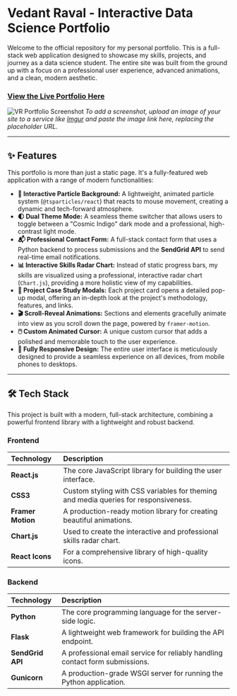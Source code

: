 # Vedant Raval - Interactive Data Science Portfolio

Welcome to the official repository for my personal portfolio. This is a full-stack web application designed to showcase my skills, projects, and journey as a data science student. The entire site was built from the ground up with a focus on a professional user experience, advanced animations, and a clean, modern aesthetic.

### **[View the Live Portfolio Here](https://vedantraval24.netlify.app/)**

![VR Portfolio Screenshot](https://i.imgur.com/your-screenshot-url.png)
*To add a screenshot, upload an image of your site to a service like [Imgur](https://imgur.com/) and paste the image link here, replacing the placeholder URL.*

---

## ✨ Features

This portfolio is more than just a static page. It's a fully-featured web application with a range of modern functionalities:

-   **🌌 Interactive Particle Background:** A lightweight, animated particle system (`@tsparticles/react`) that reacts to mouse movement, creating a dynamic and tech-forward atmosphere.
-   **🌓 Dual Theme Mode:** A seamless theme switcher that allows users to toggle between a "Cosmic Indigo" dark mode and a professional, high-contrast light mode.
-   **📬 Professional Contact Form:** A full-stack contact form that uses a Python backend to process submissions and the **SendGrid API** to send real-time email notifications.
-   **📊 Interactive Skills Radar Chart:** Instead of static progress bars, my skills are visualized using a professional, interactive radar chart (`Chart.js`), providing a more holistic view of my capabilities.
-   **💼 Project Case Study Modals:** Each project card opens a detailed pop-up modal, offering an in-depth look at the project's methodology, features, and links.
-   **🎬 Scroll-Reveal Animations:** Sections and elements gracefully animate into view as you scroll down the page, powered by `framer-motion`.
-   **🖱️ Custom Animated Cursor:** A unique custom cursor that adds a polished and memorable touch to the user experience.
-   **📱 Fully Responsive Design:** The entire user interface is meticulously designed to provide a seamless experience on all devices, from mobile phones to desktops.

---

## 🛠️ Tech Stack

This project is built with a modern, full-stack architecture, combining a powerful frontend library with a lightweight and robust backend.

### Frontend
| Technology | Description |
| :--- | :--- |
| **React.js** | The core JavaScript library for building the user interface. |
| **CSS3** | Custom styling with CSS variables for theming and media queries for responsiveness. |
| **Framer Motion** | A production-ready motion library for creating beautiful animations. |
| **Chart.js** | Used to create the interactive and professional skills radar chart. |
| **React Icons** | For a comprehensive library of high-quality icons. |

### Backend
| Technology | Description |
| :--- | :--- |
| **Python** | The core programming language for the server-side logic. |
| **Flask** | A lightweight web framework for building the API endpoint. |
| **SendGrid API**| A professional email service for reliably handling contact form submissions. |
| **Gunicorn** | A production-grade WSGI server for running the Python application. |
